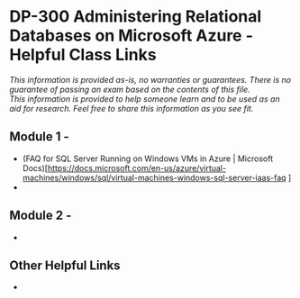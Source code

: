 # DP-300 Administering Relational Databases on Microsoft Azure - Helpful Class Links

_This information is provided as-is, no warranties or guarantees.  There is no guarantee of passing an exam
based on the contents of this file.  
This information is provided to help someone learn and to be used as an aid for research.
Feel free to share this information as you see fit._

## Module 1 - <MODULE TITLE>
- (FAQ for SQL Server Running on Windows VMs in Azure | Microsoft Docs)[https://docs.microsoft.com/en-us/azure/virtual-machines/windows/sql/virtual-machines-windows-sql-server-iaas-faq
]
- 
  
## Module 2 - <MODULE TITLE>
- 

## Other Helpful Links
- 

